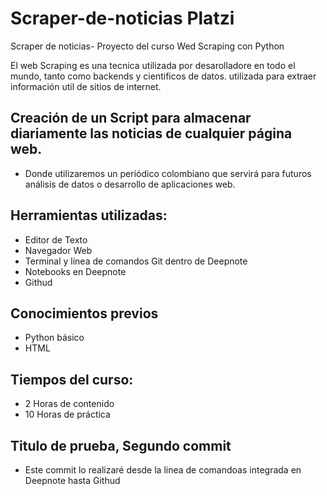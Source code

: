 # Scraper-de-noticias Platzi
Scraper de noticias- Proyecto del curso Wed Scraping con Python

El web Scraping es una tecnica utilizada por desarolladore en todo el mundo, tanto como backends y cientificos de datos. utilizada para extraer información util de sitios de internet.

## Creación de un Script para almacenar diariamente las noticias de cualquier página web.
* Donde utilizaremos un periódico colombiano que servirá para futuros análisis de datos o desarrollo de aplicaciones web.

## Herramientas utilizadas:
* Editor de Texto
* Navegador Web
* Terminal y línea de comandos Git dentro de Deepnote
* Notebooks en Deepnote
* Githud 

## Conocimientos previos
* Python básico
* HTML

## Tiempos del curso:
* 2 Horas de contenido
* 10 Horas de práctica

## Titulo de prueba, Segundo commit
* Este commit lo realizaré desde la linea de comandoas integrada en Deepnote hasta Githud